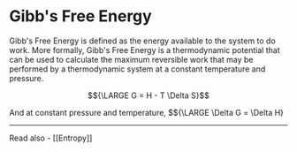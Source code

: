 # Gibb's Free Energy

Gibb's Free Energy is defined as the energy available to the system to do work. More formally, Gibb's Free Energy is a thermodynamic potential that can be used to calculate the maximum reversible work that may be performed by a thermodynamic system at a constant temperature and pressure. 

$${\LARGE G = H - T \Delta S}$$

And at constant pressure and temperature,
$${\LARGE \Delta G = \Delta H}

---
Read also - [[Entropy]]
